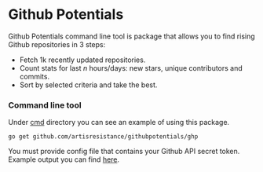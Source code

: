 # Github Potentials

Github Potentials command line tool is package that allows you to find rising Github repositories in 3 steps:
  - Fetch 1k recently updated repositories.
  - Count stats for last *n* hours/days: new stars, unique contributors and commits.
  - Sort by selected criteria and take the best.

### Command line tool
Under [cmd](https://github.com/ArtIsResistance/GithubPotentials/tree/master/ghp/main.go) directory you can see an example of using this package.

`go get github.com/artisresistance/githubpotentials/ghp`

You must provide config file that contains your Github API secret token.
Example output you can find [here](https://githubpotentials.azure.net/data.json).